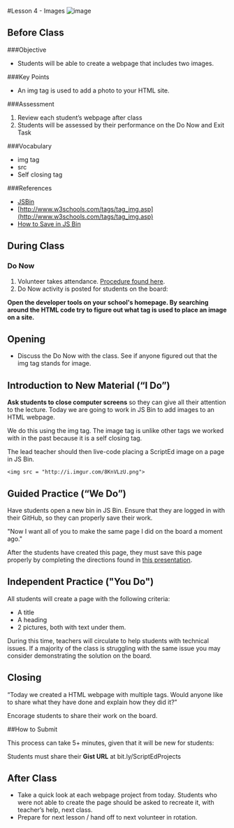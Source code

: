 #Lesson 4 - Images
![image](http://i.imgur.com/LnFsXHH.png)

## Before Class

###Objective

* Students will be able to create a webpage that includes two images.

###Key Points

* An img tag is used to add a photo to your HTML site. 

###Assessment

1. Review each student’s webpage after class 
2. Students will be assessed by their performance on the Do Now and Exit Task


###Vocabulary

* img tag
* src
* Self closing tag


###References

* [JSBin](jsbin.com)
* [http://www.w3schools.com/tags/tag_img.asp](http://www.w3schools.com/tags/tag_img.asp)
* [How to Save in JS Bin](https://docs.google.com/presentation/d/1uBzV_Ai6KtdSYoNc4izqnihwMvqzSp8sXmX6uF5PNGY/edit?usp=sharing)


## During Class

### Do Now

1. Volunteer takes attendance. [Procedure found here](https://docs.google.com/document/d/19IIhqykr70vj7wnqyJYuQNTkd9GX56Xgl3omD42IcMk/edit).
2. Do Now activity is posted for students on the board:
  
**Open the developer tools on your school's homepage. By searching around the HTML code try to figure out what tag is used to place an image on a site.**

## Opening

* Discuss the Do Now with the class. See if anyone figured out that the img tag stands for image. 

## Introduction to New Material (“I Do”)

**Ask students to close computer screens** so they can give all their attention to the lecture.  Today we are going to work in JS Bin to add images to an HTML webpage.

We do this using the img tag. The image tag is unlike other tags we worked with in the past because it is a self closing tag. 

The lead teacher should then live-code placing a ScriptEd image on a page in JS Bin.

```
<img src = "http://i.imgur.com/8KnVLzU.png">
```


## Guided Practice (“We Do”)

Have students open a new bin in JS Bin. Ensure that they are logged in with their GitHub, so they can properly save their work.

"Now I want all of you to make the same page I did on the board a moment ago."

After the students have created this page, they must save this page properly by completing the directions found in [this presentation](https://docs.google.com/presentation/d/1uBzV_Ai6KtdSYoNc4izqnihwMvqzSp8sXmX6uF5PNGY/edit?usp=sharing).

## Independent Practice ("You Do")

All students will create a page with the following criteria:

* A title
* A heading
* 2 pictures, both with text under them.

During this time, teachers will circulate to help students with technical issues. If a majority of the class is struggling with the same issue you may consider demonstrating the solution on the board.

## Closing
“Today we created a HTML webpage with multiple tags. Would anyone like to share what they have done and explain how they did it?”

Encorage students to share their work on the board.

##How to Submit

This process can take 5+ minutes, given that it will be new for students:

Students must share their **Gist URL** at bit.ly/ScriptEdProjects

 
## After Class
* Take a quick look at each webpage project from today. Students who were not able to create the page should be asked to recreate it, with teacher’s help, next class.
* Prepare for next lesson / hand off to next volunteer in rotation.
